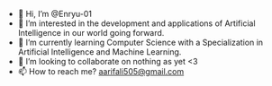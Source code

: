 - 👋 Hi, I’m @Enryu-01
- 👀 I’m interested in the development and applications of Artificial Intelligence in our world going forward.
- 🌱 I’m currently learning Computer Science with a Specialization in Artificial Intelligence and Machine Learning.
- 💞️ I’m looking to collaborate on nothing as yet <3
- 📫 How to reach me? aarifali505@gmail.com 

<!---
Enryu-01/Enryu-01 is a ✨ special ✨ repository because its `README.md` (this file) appears on your GitHub profile.
You can click the Preview link to take a look at your changes.
--->
